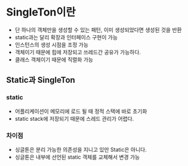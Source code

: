 # SingleTon이란 
- 단 하나의 객체만을 생성할 수 있는 패턴, 이미 생성되었다면 생성된 것을 반환
- static과는 달리 확장과 인터페이스 구현이 가능
- 인스턴스의 생성 시점을 조정 가능
- 객체이기 때문에 힙에 저장되고 쓰레드간 공유가 가능하다.
- 클래스 객체이기 때문에 직렬화 가능


## Static과 SingleTon
### static
- 어플리케이션이 메모리에 로드 될 때 정적 스택에 바로 초기화
- static stack에 저장되기 때문에 스레드 관리가 어렵다.

### 차이점
- 싱글톤은 분리 가능한 의존성을 지니고 있만 Static은 아니다.
- 싱글톤은 내부에 선언된 static 객체를 교체해서 변경 가능


